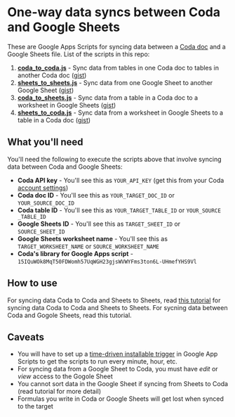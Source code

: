 # One-way data syncs between Coda and Google Sheets
These are Google Apps Scripts for syncing data between a [Coda doc](www.coda.io) and a Google Sheets file. List of the scripts in this repo:
1. [**coda_to_coda.js**](https://github.com/albertc44/coda-google-apps-script/blob/master/coda_to_coda.js) - Sync data from tables in one Coda doc to tables in another Coda doc ([gist](https://gist.github.com/albertc44/c3d5ebc2a9ec00a28e561ea8e64fc0c5))
2. [**sheets_to_sheets.js**](https://github.com/albertc44/coda-google-apps-script/blob/master/sheets_to_sheets.js) - Sync data from one Google Sheet to another Google Sheet ([gist](https://gist.github.com/albertc44/bbae27144db5f1f75b76794d6622b3f9))
3. [**coda_to_sheets.js**](https://github.com/albertc44/coda-google-apps-script/blob/master/coda_to_sheets.js) - Sync data from a table in a Coda doc to a worksheet in Google Sheets ([gist](https://gist.github.com/albertc44/ec44e1aae95730b827e6b58a7ec9a317))
4. [**sheets_to_coda.js**](https://github.com/albertc44/coda-google-apps-script/blob/master/sheets_to_coda.js) - Sync data from a worksheet in Google Sheets to a table in a Coda doc ([gist](https://gist.github.com/albertc44/5fd208938870390fae6a92856e2309f3))

## What you'll need
You'll need the following to execute the scripts above that involve syncing data between Coda and Google Sheets:
* **Coda API key** - You'll see this as `YOUR_API_KEY` (get this from your Coda [account settings](https://coda.io/account))
* **Coda doc ID** - You'll see this as `YOUR_TARGET_DOC_ID` or `YOUR_SOURCE_DOC_ID`
* **Coda table ID** - You'll see this as `YOUR_TARGET_TABLE_ID` or `YOUR_SOURCE _TABLE_ID`
* **Google Sheets ID** - You'll see this as `TARGET_SHEET_ID` or `SOURCE_SHEET_ID`
* **Google Sheets worksheet name** - You'll see this as `TARGET_WORKSHEET_NAME` or `SOURCE_WORKSHEET_NAME`
* **Coda's library for Google Apps script** - `15IQuWOk8MqT50FDWomh57UqWGH23gjsWVWYFms3ton6L-UHmefYHS9Vl`

## How to use
For syncing data Coda to Coda and Sheets to Sheets, read [this tutorial](https://coda.io/@atc/how-to-sync-data-between-coda-docs-and-google-sheets-using-googl) for syncing data Coda to Coda and Sheets to Sheets. 
For sycning data between Coda and Gogole Sheets, read this tutorial.

## Caveats
* You will have to set up a [time-driven installable trigger](https://developers.google.com/apps-script/guides/triggers/installable) in Google App Scripts to get the scripts to run every minute, hour, etc.
* For syncing data from a Google Sheet to Coda, you must have *edit* or *view* access to the Gogole Sheet
* You cannot sort data in the Google Sheet if syncing from Sheets to Coda (read tutorial for more detail)
* Formulas you write in Coda or Google Sheets will get lost when synced to the target

